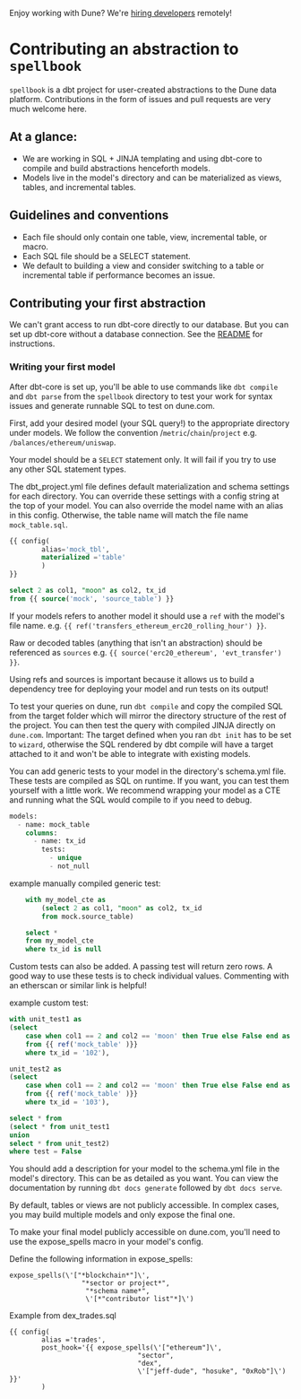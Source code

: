 Enjoy working with Dune? We're [hiring developers](https://dune.com/careers) remotely!

# Contributing an abstraction to `spellbook`

`spellbook` is a dbt project for user-created abstractions to the Dune data platform. 
Contributions in the form of issues and pull requests are very much welcome here.

## At a glance:
- We are working in SQL + JINJA templating and using dbt-core to compile and build abstractions henceforth models.
- Models live in the model's directory and can be materialized as views, tables, and incremental tables.

## Guidelines and conventions
- Each file should only contain one table, view, incremental table, or macro.
- Each SQL file should be a SELECT statement. 
- We default to building a view and consider switching to a table or incremental table if performance becomes an issue.


## Contributing your first abstraction
We can't grant access to run dbt-core directly to our database. But you can set up dbt-core without a database connection. See the [README](https://github.com/duneanalytics/spellbook/blob/main/README.md) for instructions. 

### Writing your first model

After dbt-core is set up, you'll be able to use commands like `dbt compile` and `dbt parse` from the `spellbook` directory to test your work for syntax issues and generate runnable SQL to test on dune.com. 

First, add your desired model (your SQL query!) to the appropriate directory under models. We follow the convention /`metric`/`chain`/`project` e.g. `/balances/ethereum/uniswap`.

Your model should be a `SELECT` statement only. It will fail if you try to use any other SQL statement types.

The dbt_project.yml file defines default materialization and schema settings for each directory. You can override these settings with a config string at the top of your model. 
You can also override the model name with an alias in this config. Otherwise, the table name will match the file name `mock_table.sql`. 
```sql
{{ config(
        alias='mock_tbl',
        materialized ='table'
        ) 
}}

select 2 as col1, "moon" as col2, tx_id
from {{ source('mock', 'source_table') }}
```

If your models refers to another model it should use a `ref` with the model's file name. e.g. `{{ ref('transfers_ethereum_erc20_rolling_hour') }}`.

Raw or decoded tables (anything that isn't an abstraction) should be referenced as `sources` e.g. `{{ source('erc20_ethereum', 'evt_transfer') }}`. 

Using refs and sources is important because it allows us to build a dependency tree for deploying your model and run tests on its output!

To test your queries on dune, run `dbt compile` and copy the compiled SQL from the target folder which will mirror the directory structure of the rest of the project. 
You can then test the query with compiled JINJA directly on `dune.com`.
Important: The target defined when you ran `dbt init` has to be set to `wizard`, otherwise the SQL rendered by dbt compile will have a target attached to it and won't be able to integrate with existing models.

You can add generic tests to your model in the directory's schema.yml file. These tests are compiled as SQL on runtime. If you want, you can test them yourself with a little work. We recommend wrapping your model as a CTE and running what the SQL would compile to if you need to debug.
```sql
models:
  - name: mock_table
    columns:
      - name: tx_id
        tests:
          - unique
          - not_null
```
 example manually compiled generic test:
```sql
    with my_model_cte as 
        (select 2 as col1, "moon" as col2, tx_id
        from mock.source_table)

    select *
    from my_model_cte
    where tx_id is null

```

Custom tests can also be added. A passing test will return zero rows. A good way to use these tests is to check individual values. Commenting with an etherscan or similar link is helpful!

example custom test:
```sql
with unit_test1 as
(select
    case when col1 == 2 and col2 == 'moon' then True else False end as test
    from {{ ref('mock_table' )}}
    where tx_id = '102'),

unit_test2 as
(select
    case when col1 == 2 and col2 == 'moon' then True else False end as test
    from {{ ref('mock_table' )}}
    where tx_id = '103'),

select * from
(select * from unit_test1
union
select * from unit_test2)
where test = False
```

You should add a description for your model to the schema.yml file in the model's directory. This can be as detailed as you want. You can view the documentation by running `dbt docs generate` followed by `dbt docs serve`. 

By default, tables or views are not publicly accessible. In complex cases, you may build multiple models and only expose the final one. 

To make your final model publicly accessible on dune.com, you'll need to use the expose_spells macro in your model's config. 

Define the following information in expose_spells:
```
expose_spells(\'["*blockchain*"]\',
                  "*sector or project*",
                   "*schema name*",
                   \'[*"contributor list"*]\')
```
 
Example from dex_trades.sql
```
{{ config(
        alias ='trades',
        post_hook='{{ expose_spells(\'["ethereum"]\',
                                "sector",
                                "dex",
                                \'["jeff-dude", "hosuke", "0xRob"]\') }}'
        )
 ```
